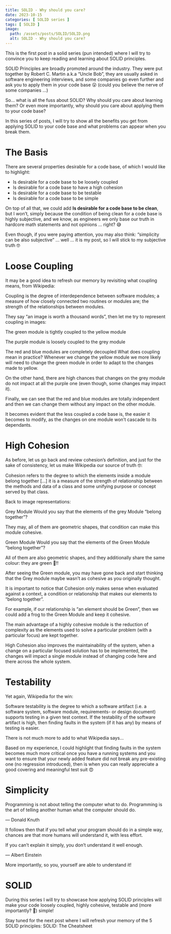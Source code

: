 ```yaml
---
title: SOLID - Why should you care?
date: 2023-10-15
categories: [ SOLID series ]
tags: [ SOLID ]
image:
  path: /assets/posts/SOLID/SOLID.png
  alt: SOLID - Why should you care?
---
```


This is the first post in a solid series (pun intended) where I will try to convince you to keep reading and learning 
about SOLID principles.

SOLID Principles are broadly promoted around the industry. They were put together by Robert C. Martin a.k.a “Uncle Bob”, 
they are usually asked in software engineering interviews, and some companies go even further and ask you to apply them 
in your code base 😮 (could you believe the nerve of some companies …)


So… what is all the fuss about SOLID? Why should you care about learning them? Or even more importantly, why should you 
care about applying them to your code base?

In this series of posts, I will try to show all the benefits you get from applying SOLID to your code base and what 
problems can appear when you break them.

# The Basis
There are several properties desirable for a code base, of which I would like to highlight:

* Is desirable for a code base to be loosely coupled
* Is desirable for a code base to have a high cohesion
* Is desirable for a code base to be testable
* Is desirable for a code base to be simple

On top of all that, we could add **Is desirable for a code base to be clean**, but I won’t, simply because the condition 
of being clean for a code base is highly subjective, and we know, as engineers we only base our truth in hardcore math 
statements and not opinions … right? 😅

Even though, if you were paying attention, you may also think: “simplicity can be also subjective” … well … it is my post, 
so I will stick to my subjective truth 🤓

# Loose Coupling
It may be a good idea to refresh our memory by revisiting what coupling means, from Wikipedia:

Coupling is the degree of interdependence between software modules; a measure of how closely connected two routines or modules are; the strength of the relationships between modules.

They say “an image is worth a thousand words”, then let me try to represent coupling in images:


The green module is tightly coupled to the yellow module

The purple module is loosely coupled to the grey module

The red and blue modules are completely decoupled
What does coupling mean in practice?
Whenever we change the yellow module we more likely will need to change the green module in order to adapt to the changes made to yellow.

On the other hand, there are high chances that changes on the grey module do not impact at all the purple one (even though, some changes may impact it).

Finally, we can see that the red and blue modules are totally independent and then we can change them without any impact on the other module.

It becomes evident that the less coupled a code base is, the easier it becomes to modify, as the changes on one module won’t cascade to its dependants.

# High Cohesion
As before, let us go back and review cohesion’s definition, and just for the sake of consistency, let us make Wikipedia our source of truth 🤓:

Cohesion refers to the degree to which the elements inside a module belong together […] it is a measure of the strength of relationship between the methods and data of a class and some unifying purpose or concept served by that class.

Back to image representations:


Grey Module
Would you say that the elements of the grey Module “belong together”?

They may, all of them are geometric shapes, that condition can make this module cohesive.


Green Module
Would you say that the elements of the Green Module “belong together”?

All of them are also geometric shapes, and they additionally share the same colour: they are green 🐸!!

After seeing the Green module, you may have gone back and start thinking that the Grey module maybe wasn’t as cohesive as you originally thought.

It is important to notice that Cohesion only makes sense when evaluated against a context, a condition or relationship that makes our elements to “belong together”.

For example, if our relationship is “an element should be Green”, then we could add a frog to the Green Module and keep it cohesive.

The main advantage of a highly cohesive module is the reduction of complexity as the elements used to solve a particular problem (with a particular focus) are kept together.

High Cohesion also improves the maintainability of the system, when a change on a particular focused solution has to be implemented, the changes will impact a single module instead of changing code here and there across the whole system.

# Testability
Yet again, Wikipedia for the win:

Software testability is the degree to which a software artifact (i.e. a software system, software module, requirements- or design document) supports testing in a given test context. If the testability of the software artifact is high, then finding faults in the system (if it has any) by means of testing is easier.

There is not much more to add to what Wikipedia says...

Based on my experience, I could highlight that finding faults in the system becomes much more critical once you have a running systems and you want to ensure that your newly added feature did not break any pre-existing one (no regression introduced), then is when you can really appreciate a good covering and meaningful test suit 😍

# Simplicity
Programming is not about telling the computer what to do. Programming is the art of telling another human what the computer should do.

— Donald Knuth

It follows then that if you tell what your program should do in a simple way, chances are that more humans will understand it, with less effort.

If you can’t explain it simply, you don’t understand it well enough.

— Albert Einstein

More importantly, so you, yourself are able to understand it!

# SOLID
During this series I will try to showcase how applying SOLID principles will make your code loosely coupled, highly cohesive, testable and (more importantly? 🧐) simple!

Stay tuned for the next post where I will refresh your memory of the 5 SOLID principles: SOLID: The Cheatsheet
